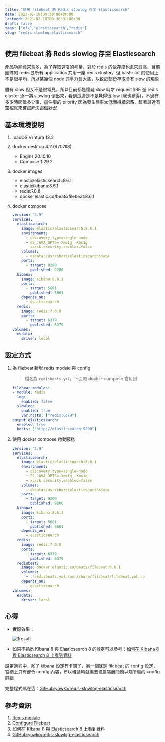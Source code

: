```yaml
---
title: "使用 filebeat 將 Redis slowlog 存至 Elasticsearch"
date: 2023-02-10T00:30:00+08:00
lastmod: 2023-02-10T00:30:31+08:00
draft: false
tags: ["efk","elasticsearch","redis"]
slug: "redis-slowlog-elasticsearch"
---
```


## 使用 filebeat 將 Redis slowlog 存至 Elasticsearch

產品功能愈來愈多，為了存取速度的考量，對於 redis 的依存度也愈來愈高，目前團隊的 redis 是所有 application 共用一座 redis cluster，但 hash slot 的使用上不是很平均，所以某幾個 node 的壓力會大些，以致於部份存取會有 slow 的現象

雖有 slow 但又不是很常見，所以目前都是懷疑 slow 時才 request SRE 進 redis cluster 逐一將 slowlog 倒出來，看到這邊是不是覺得很 low (我也覺得)，不過有多少時間做多少事，這件事的 priority 因為發生頻率太低而持續忽略，趁著最近有空檔就來嘗試解決這個狀況

## 基本環境說明

1. macOS Ventura 13.2
2. docker desktop 4.2.0(70708)
    - Engine 20.10.10
    - Compose 1.29.2
3. docker images
    - elastic/elasticsearch:8.6.1
    - elastic/kibana:8.6.1
    - redis:7.0.8
    - docker.elastic.co/beats/filebeat:8.6.1
4. docker compose

    ```yaml
    version: "3.9"
    services:
      elasticsearch:
        image: elastic/elasticsearch:8.6.1
        environment:
          - discovery.type=single-node
          - ES_JAVA_OPTS=-Xms1g -Xmx1g
          - xpack.security.enabled=false
        volumes:
          - esdata:/usr/share/elasticsearch/data
        ports:
          - target: 9200
            published: 9200
      kibana:
        image: kibana:8.6.1
        ports:
          - target: 5601
            published: 5601
        depends_on:
          - elasticsearch
      redis:
        image: redis:7.0.8
        ports:
          - target: 6379
            published: 6379
    volumes:
      esdata:
        driver: local
    ```

## 設定方式

1. 為 filebeat 新增 redis module 與 config

    > 檔名為 `redisbeats.yml`，下面的 docker-compose 會用到

    ```yaml
    filebeat.modules:
    - module: redis
      log:
        enabled: false
      slowlog:
        enabled: true
        var.hosts: ["redis:6379"]
    output.elasticsearch:
      enabled: true
      hosts: ["http://elasticsearch:9200"]
    ```

2. 使用 docker compose 啟動服務

    ```yaml
    version: "3.9"
    services:
      elasticsearch:
        image: elastic/elasticsearch:8.6.1
        environment:
          - discovery.type=single-node
          - ES_JAVA_OPTS=-Xms1g -Xmx1g
          - xpack.security.enabled=false
        volumes:
          - esdata:/usr/share/elasticsearch/data
        ports:
          - target: 9200
            published: 9200
      kibana:
        image: kibana:8.6.1
        ports:
          - target: 5601
            published: 5601
        depends_on:
          - elasticsearch
      redis:
        image: redis:7.0.8
        ports:
          - target: 6379
            published: 6379
      redisbeat:
        image: docker.elastic.co/beats/filebeat:8.6.1
        volumes:
          - ./redisbeats.yml:/usr/share/filebeat/filebeat.yml:ro
        depends_on:
          - elasticsearch
    volumes:
      esdata:
        driver: local
    ```

## 心得

- 實際效果：

    ![1result](https://user-images.githubusercontent.com/3851540/218040828-35748c84-3e94-4fe2-8140-5fd61b9025d9.png)

- 如果不熟悉 Kibana 8 與 Elasticsearch 8 的設定可以參考：[如何在 Kibana 8 與 Elasticsearch 8 上看到資料](/discover-elasticsearch8-kibana8)

設定過程中，除了 kibana 設定有卡關了，另一個就是 filebeat 的 config 設定，官網上只有部份 config 內容，所以組裝時就需要留意階層問題以及所屬的 config 群組

完整程式碼在這：[GitHub:yowko/redis-slowlog-elasticsearch](https://github.com/yowko/redis-slowlog-elasticsearch)

## 參考資訊

1. [Redis module](https://www.elastic.co/guide/en/beats/filebeat/current/filebeat-module-redis.html)
2. [Configure Filebeat](https://www.elastic.co/guide/en/beats/filebeat/current/filebeat-reference-yml.html)
3. [如何在 Kibana 8 與 Elasticsearch 8 上看到資料](/discover-elasticsearch8-kibana8)
4. [GitHub:yowko/redis-slowlog-elasticsearch](https://github.com/yowko/redis-slowlog-elasticsearch)
